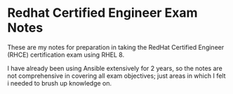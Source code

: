 # Redhat Certified Engineer Exam Notes

These are my notes for preparation in taking the RedHat Certified Engineer (RHCE) certification exam using RHEL 8.

I have already been using Ansible extensively for 2 years, so the notes are not comprehensive in covering all exam objectives; just areas in which I felt i needed to brush up knowledge on.
